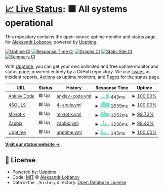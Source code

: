 # [📈 Live Status](https://anklav24.github.io/upptime): <!--live status--> **🟩 All systems operational**

This repository contains the open-source uptime monitor and status page for [Aleksandr Lobanov](anklavcode.duckdns.org), powered by [Upptime](https://github.com/upptime/upptime).

[![Uptime CI](https://github.com/anklav24/upptime/workflows/Uptime%20CI/badge.svg)](https://github.com/anklav24/upptime/actions?query=workflow%3A%22Uptime+CI%22)
[![Response Time CI](https://github.com/anklav24/upptime/workflows/Response%20Time%20CI/badge.svg)](https://github.com/anklav24/upptime/actions?query=workflow%3A%22Response+Time+CI%22)
[![Graphs CI](https://github.com/anklav24/upptime/workflows/Graphs%20CI/badge.svg)](https://github.com/anklav24/upptime/actions?query=workflow%3A%22Graphs+CI%22)
[![Static Site CI](https://github.com/anklav24/upptime/workflows/Static%20Site%20CI/badge.svg)](https://github.com/anklav24/upptime/actions?query=workflow%3A%22Static+Site+CI%22)
[![Summary CI](https://github.com/anklav24/upptime/workflows/Summary%20CI/badge.svg)](https://github.com/anklav24/upptime/actions?query=workflow%3A%22Summary+CI%22)

With [Upptime](https://upptime.js.org), you can get your own unlimited and free uptime monitor and status page, powered entirely by a GitHub repository. We use [Issues](https://github.com/anklav24/upptime/issues) as incident reports, [Actions](https://github.com/anklav24/upptime/actions) as uptime monitors, and [Pages](https://anklav24.github.io/upptime) for the status page.

<!--start: status pages-->
<!-- This summary is generated by Upptime (https://github.com/upptime/upptime) -->
<!-- Do not edit this manually, your changes will be overwritten -->
<!-- prettier-ignore -->
| URL | Status | History | Response Time | Uptime |
| --- | ------ | ------- | ------------- | ------ |
| <img alt="" src="https://favicons.githubusercontent.com/anklavcode.duckdns.org" height="13"> [Anklav Code](https://anklavcode.duckdns.org) | 🟩 Up | [anklav-code.yml](https://github.com/anklav24/upptime/commits/HEAD/history/anklav-code.yml) | <details><summary><img alt="Response time graph" src="./graphs/anklav-code/response-time-week.png" height="20"> 443ms</summary><br><a href="https://anklav24.github.io/upptime/history/anklav-code"><img alt="Response time 474" src="https://img.shields.io/endpoint?url=https%3A%2F%2Fraw.githubusercontent.com%2Fanklav24%2Fupptime%2FHEAD%2Fapi%2Fanklav-code%2Fresponse-time.json"></a><br><a href="https://anklav24.github.io/upptime/history/anklav-code"><img alt="24-hour response time 258" src="https://img.shields.io/endpoint?url=https%3A%2F%2Fraw.githubusercontent.com%2Fanklav24%2Fupptime%2FHEAD%2Fapi%2Fanklav-code%2Fresponse-time-day.json"></a><br><a href="https://anklav24.github.io/upptime/history/anklav-code"><img alt="7-day response time 443" src="https://img.shields.io/endpoint?url=https%3A%2F%2Fraw.githubusercontent.com%2Fanklav24%2Fupptime%2FHEAD%2Fapi%2Fanklav-code%2Fresponse-time-week.json"></a><br><a href="https://anklav24.github.io/upptime/history/anklav-code"><img alt="30-day response time 474" src="https://img.shields.io/endpoint?url=https%3A%2F%2Fraw.githubusercontent.com%2Fanklav24%2Fupptime%2FHEAD%2Fapi%2Fanklav-code%2Fresponse-time-month.json"></a><br><a href="https://anklav24.github.io/upptime/history/anklav-code"><img alt="1-year response time 474" src="https://img.shields.io/endpoint?url=https%3A%2F%2Fraw.githubusercontent.com%2Fanklav24%2Fupptime%2FHEAD%2Fapi%2Fanklav-code%2Fresponse-time-year.json"></a></details> | <details><summary><a href="https://anklav24.github.io/upptime/history/anklav-code">100.00%</a></summary><a href="https://anklav24.github.io/upptime/history/anklav-code"><img alt="All-time uptime 99.89%" src="https://img.shields.io/endpoint?url=https%3A%2F%2Fraw.githubusercontent.com%2Fanklav24%2Fupptime%2FHEAD%2Fapi%2Fanklav-code%2Fuptime.json"></a><br><a href="https://anklav24.github.io/upptime/history/anklav-code"><img alt="24-hour uptime 100.00%" src="https://img.shields.io/endpoint?url=https%3A%2F%2Fraw.githubusercontent.com%2Fanklav24%2Fupptime%2FHEAD%2Fapi%2Fanklav-code%2Fuptime-day.json"></a><br><a href="https://anklav24.github.io/upptime/history/anklav-code"><img alt="7-day uptime 100.00%" src="https://img.shields.io/endpoint?url=https%3A%2F%2Fraw.githubusercontent.com%2Fanklav24%2Fupptime%2FHEAD%2Fapi%2Fanklav-code%2Fuptime-week.json"></a><br><a href="https://anklav24.github.io/upptime/history/anklav-code"><img alt="30-day uptime 99.89%" src="https://img.shields.io/endpoint?url=https%3A%2F%2Fraw.githubusercontent.com%2Fanklav24%2Fupptime%2FHEAD%2Fapi%2Fanklav-code%2Fuptime-month.json"></a><br><a href="https://anklav24.github.io/upptime/history/anklav-code"><img alt="1-year uptime 99.89%" src="https://img.shields.io/endpoint?url=https%3A%2F%2Fraw.githubusercontent.com%2Fanklav24%2Fupptime%2FHEAD%2Fapi%2Fanklav-code%2Fuptime-year.json"></a></details>
| <img alt="" src="https://favicons.githubusercontent.com/xn--4-htbm7bza.xn--p1ai" height="13"> [4SOULS](https://xn--4-htbm7bza.xn--p1ai) | 🟩 Up | [4-souls.yml](https://github.com/anklav24/upptime/commits/HEAD/history/4-souls.yml) | <details><summary><img alt="Response time graph" src="./graphs/4-souls/response-time-week.png" height="20"> 1639ms</summary><br><a href="https://anklav24.github.io/upptime/history/4-souls"><img alt="Response time 1703" src="https://img.shields.io/endpoint?url=https%3A%2F%2Fraw.githubusercontent.com%2Fanklav24%2Fupptime%2FHEAD%2Fapi%2F4-souls%2Fresponse-time.json"></a><br><a href="https://anklav24.github.io/upptime/history/4-souls"><img alt="24-hour response time 1612" src="https://img.shields.io/endpoint?url=https%3A%2F%2Fraw.githubusercontent.com%2Fanklav24%2Fupptime%2FHEAD%2Fapi%2F4-souls%2Fresponse-time-day.json"></a><br><a href="https://anklav24.github.io/upptime/history/4-souls"><img alt="7-day response time 1639" src="https://img.shields.io/endpoint?url=https%3A%2F%2Fraw.githubusercontent.com%2Fanklav24%2Fupptime%2FHEAD%2Fapi%2F4-souls%2Fresponse-time-week.json"></a><br><a href="https://anklav24.github.io/upptime/history/4-souls"><img alt="30-day response time 1703" src="https://img.shields.io/endpoint?url=https%3A%2F%2Fraw.githubusercontent.com%2Fanklav24%2Fupptime%2FHEAD%2Fapi%2F4-souls%2Fresponse-time-month.json"></a><br><a href="https://anklav24.github.io/upptime/history/4-souls"><img alt="1-year response time 1703" src="https://img.shields.io/endpoint?url=https%3A%2F%2Fraw.githubusercontent.com%2Fanklav24%2Fupptime%2FHEAD%2Fapi%2F4-souls%2Fresponse-time-year.json"></a></details> | <details><summary><a href="https://anklav24.github.io/upptime/history/4-souls">100.00%</a></summary><a href="https://anklav24.github.io/upptime/history/4-souls"><img alt="All-time uptime 100.00%" src="https://img.shields.io/endpoint?url=https%3A%2F%2Fraw.githubusercontent.com%2Fanklav24%2Fupptime%2FHEAD%2Fapi%2F4-souls%2Fuptime.json"></a><br><a href="https://anklav24.github.io/upptime/history/4-souls"><img alt="24-hour uptime 100.00%" src="https://img.shields.io/endpoint?url=https%3A%2F%2Fraw.githubusercontent.com%2Fanklav24%2Fupptime%2FHEAD%2Fapi%2F4-souls%2Fuptime-day.json"></a><br><a href="https://anklav24.github.io/upptime/history/4-souls"><img alt="7-day uptime 100.00%" src="https://img.shields.io/endpoint?url=https%3A%2F%2Fraw.githubusercontent.com%2Fanklav24%2Fupptime%2FHEAD%2Fapi%2F4-souls%2Fuptime-week.json"></a><br><a href="https://anklav24.github.io/upptime/history/4-souls"><img alt="30-day uptime 100.00%" src="https://img.shields.io/endpoint?url=https%3A%2F%2Fraw.githubusercontent.com%2Fanklav24%2Fupptime%2FHEAD%2Fapi%2F4-souls%2Fuptime-month.json"></a><br><a href="https://anklav24.github.io/upptime/history/4-souls"><img alt="1-year uptime 100.00%" src="https://img.shields.io/endpoint?url=https%3A%2F%2Fraw.githubusercontent.com%2Fanklav24%2Fupptime%2FHEAD%2Fapi%2F4-souls%2Fuptime-year.json"></a></details>
| <img alt="" src="https://favicons.githubusercontent.com/mikrotik24.duckdns.org" height="13"> [Mikrotik](https://mikrotik24.duckdns.org) | 🟩 Up | [mikrotik.yml](https://github.com/anklav24/upptime/commits/HEAD/history/mikrotik.yml) | <details><summary><img alt="Response time graph" src="./graphs/mikrotik/response-time-week.png" height="20"> 1252ms</summary><br><a href="https://anklav24.github.io/upptime/history/mikrotik"><img alt="Response time 1278" src="https://img.shields.io/endpoint?url=https%3A%2F%2Fraw.githubusercontent.com%2Fanklav24%2Fupptime%2FHEAD%2Fapi%2Fmikrotik%2Fresponse-time.json"></a><br><a href="https://anklav24.github.io/upptime/history/mikrotik"><img alt="24-hour response time 1202" src="https://img.shields.io/endpoint?url=https%3A%2F%2Fraw.githubusercontent.com%2Fanklav24%2Fupptime%2FHEAD%2Fapi%2Fmikrotik%2Fresponse-time-day.json"></a><br><a href="https://anklav24.github.io/upptime/history/mikrotik"><img alt="7-day response time 1252" src="https://img.shields.io/endpoint?url=https%3A%2F%2Fraw.githubusercontent.com%2Fanklav24%2Fupptime%2FHEAD%2Fapi%2Fmikrotik%2Fresponse-time-week.json"></a><br><a href="https://anklav24.github.io/upptime/history/mikrotik"><img alt="30-day response time 1278" src="https://img.shields.io/endpoint?url=https%3A%2F%2Fraw.githubusercontent.com%2Fanklav24%2Fupptime%2FHEAD%2Fapi%2Fmikrotik%2Fresponse-time-month.json"></a><br><a href="https://anklav24.github.io/upptime/history/mikrotik"><img alt="1-year response time 1278" src="https://img.shields.io/endpoint?url=https%3A%2F%2Fraw.githubusercontent.com%2Fanklav24%2Fupptime%2FHEAD%2Fapi%2Fmikrotik%2Fresponse-time-year.json"></a></details> | <details><summary><a href="https://anklav24.github.io/upptime/history/mikrotik">99.73%</a></summary><a href="https://anklav24.github.io/upptime/history/mikrotik"><img alt="All-time uptime 99.74%" src="https://img.shields.io/endpoint?url=https%3A%2F%2Fraw.githubusercontent.com%2Fanklav24%2Fupptime%2FHEAD%2Fapi%2Fmikrotik%2Fuptime.json"></a><br><a href="https://anklav24.github.io/upptime/history/mikrotik"><img alt="24-hour uptime 100.00%" src="https://img.shields.io/endpoint?url=https%3A%2F%2Fraw.githubusercontent.com%2Fanklav24%2Fupptime%2FHEAD%2Fapi%2Fmikrotik%2Fuptime-day.json"></a><br><a href="https://anklav24.github.io/upptime/history/mikrotik"><img alt="7-day uptime 99.73%" src="https://img.shields.io/endpoint?url=https%3A%2F%2Fraw.githubusercontent.com%2Fanklav24%2Fupptime%2FHEAD%2Fapi%2Fmikrotik%2Fuptime-week.json"></a><br><a href="https://anklav24.github.io/upptime/history/mikrotik"><img alt="30-day uptime 99.74%" src="https://img.shields.io/endpoint?url=https%3A%2F%2Fraw.githubusercontent.com%2Fanklav24%2Fupptime%2FHEAD%2Fapi%2Fmikrotik%2Fuptime-month.json"></a><br><a href="https://anklav24.github.io/upptime/history/mikrotik"><img alt="1-year uptime 99.74%" src="https://img.shields.io/endpoint?url=https%3A%2F%2Fraw.githubusercontent.com%2Fanklav24%2Fupptime%2FHEAD%2Fapi%2Fmikrotik%2Fuptime-year.json"></a></details>
| <img alt="" src="https://favicons.githubusercontent.com/zabbix.zabbix-web24.duckdns.org" height="13"> [Zabbix](https://zabbix.zabbix-web24.duckdns.org) | 🟩 Up | [zabbix.yml](https://github.com/anklav24/upptime/commits/HEAD/history/zabbix.yml) | <details><summary><img alt="Response time graph" src="./graphs/zabbix/response-time-week.png" height="20"> 1236ms</summary><br><a href="https://anklav24.github.io/upptime/history/zabbix"><img alt="Response time 839" src="https://img.shields.io/endpoint?url=https%3A%2F%2Fraw.githubusercontent.com%2Fanklav24%2Fupptime%2FHEAD%2Fapi%2Fzabbix%2Fresponse-time.json"></a><br><a href="https://anklav24.github.io/upptime/history/zabbix"><img alt="24-hour response time 1067" src="https://img.shields.io/endpoint?url=https%3A%2F%2Fraw.githubusercontent.com%2Fanklav24%2Fupptime%2FHEAD%2Fapi%2Fzabbix%2Fresponse-time-day.json"></a><br><a href="https://anklav24.github.io/upptime/history/zabbix"><img alt="7-day response time 1236" src="https://img.shields.io/endpoint?url=https%3A%2F%2Fraw.githubusercontent.com%2Fanklav24%2Fupptime%2FHEAD%2Fapi%2Fzabbix%2Fresponse-time-week.json"></a><br><a href="https://anklav24.github.io/upptime/history/zabbix"><img alt="30-day response time 839" src="https://img.shields.io/endpoint?url=https%3A%2F%2Fraw.githubusercontent.com%2Fanklav24%2Fupptime%2FHEAD%2Fapi%2Fzabbix%2Fresponse-time-month.json"></a><br><a href="https://anklav24.github.io/upptime/history/zabbix"><img alt="1-year response time 839" src="https://img.shields.io/endpoint?url=https%3A%2F%2Fraw.githubusercontent.com%2Fanklav24%2Fupptime%2FHEAD%2Fapi%2Fzabbix%2Fresponse-time-year.json"></a></details> | <details><summary><a href="https://anklav24.github.io/upptime/history/zabbix">99.42%</a></summary><a href="https://anklav24.github.io/upptime/history/zabbix"><img alt="All-time uptime 99.44%" src="https://img.shields.io/endpoint?url=https%3A%2F%2Fraw.githubusercontent.com%2Fanklav24%2Fupptime%2FHEAD%2Fapi%2Fzabbix%2Fuptime.json"></a><br><a href="https://anklav24.github.io/upptime/history/zabbix"><img alt="24-hour uptime 100.00%" src="https://img.shields.io/endpoint?url=https%3A%2F%2Fraw.githubusercontent.com%2Fanklav24%2Fupptime%2FHEAD%2Fapi%2Fzabbix%2Fuptime-day.json"></a><br><a href="https://anklav24.github.io/upptime/history/zabbix"><img alt="7-day uptime 99.42%" src="https://img.shields.io/endpoint?url=https%3A%2F%2Fraw.githubusercontent.com%2Fanklav24%2Fupptime%2FHEAD%2Fapi%2Fzabbix%2Fuptime-week.json"></a><br><a href="https://anklav24.github.io/upptime/history/zabbix"><img alt="30-day uptime 99.44%" src="https://img.shields.io/endpoint?url=https%3A%2F%2Fraw.githubusercontent.com%2Fanklav24%2Fupptime%2FHEAD%2Fapi%2Fzabbix%2Fuptime-month.json"></a><br><a href="https://anklav24.github.io/upptime/history/zabbix"><img alt="1-year uptime 99.44%" src="https://img.shields.io/endpoint?url=https%3A%2F%2Fraw.githubusercontent.com%2Fanklav24%2Fupptime%2FHEAD%2Fapi%2Fzabbix%2Fuptime-year.json"></a></details>
| <img alt="" src="https://favicons.githubusercontent.com/anklav24.github.io" height="13"> [Upptime](https://anklav24.github.io/upptime) | 🟩 Up | [upptime.yml](https://github.com/anklav24/upptime/commits/HEAD/history/upptime.yml) | <details><summary><img alt="Response time graph" src="./graphs/upptime/response-time-week.png" height="20"> 145ms</summary><br><a href="https://anklav24.github.io/upptime/history/upptime"><img alt="Response time 146" src="https://img.shields.io/endpoint?url=https%3A%2F%2Fraw.githubusercontent.com%2Fanklav24%2Fupptime%2FHEAD%2Fapi%2Fupptime%2Fresponse-time.json"></a><br><a href="https://anklav24.github.io/upptime/history/upptime"><img alt="24-hour response time 115" src="https://img.shields.io/endpoint?url=https%3A%2F%2Fraw.githubusercontent.com%2Fanklav24%2Fupptime%2FHEAD%2Fapi%2Fupptime%2Fresponse-time-day.json"></a><br><a href="https://anklav24.github.io/upptime/history/upptime"><img alt="7-day response time 145" src="https://img.shields.io/endpoint?url=https%3A%2F%2Fraw.githubusercontent.com%2Fanklav24%2Fupptime%2FHEAD%2Fapi%2Fupptime%2Fresponse-time-week.json"></a><br><a href="https://anklav24.github.io/upptime/history/upptime"><img alt="30-day response time 146" src="https://img.shields.io/endpoint?url=https%3A%2F%2Fraw.githubusercontent.com%2Fanklav24%2Fupptime%2FHEAD%2Fapi%2Fupptime%2Fresponse-time-month.json"></a><br><a href="https://anklav24.github.io/upptime/history/upptime"><img alt="1-year response time 146" src="https://img.shields.io/endpoint?url=https%3A%2F%2Fraw.githubusercontent.com%2Fanklav24%2Fupptime%2FHEAD%2Fapi%2Fupptime%2Fresponse-time-year.json"></a></details> | <details><summary><a href="https://anklav24.github.io/upptime/history/upptime">100.00%</a></summary><a href="https://anklav24.github.io/upptime/history/upptime"><img alt="All-time uptime 100.00%" src="https://img.shields.io/endpoint?url=https%3A%2F%2Fraw.githubusercontent.com%2Fanklav24%2Fupptime%2FHEAD%2Fapi%2Fupptime%2Fuptime.json"></a><br><a href="https://anklav24.github.io/upptime/history/upptime"><img alt="24-hour uptime 100.00%" src="https://img.shields.io/endpoint?url=https%3A%2F%2Fraw.githubusercontent.com%2Fanklav24%2Fupptime%2FHEAD%2Fapi%2Fupptime%2Fuptime-day.json"></a><br><a href="https://anklav24.github.io/upptime/history/upptime"><img alt="7-day uptime 100.00%" src="https://img.shields.io/endpoint?url=https%3A%2F%2Fraw.githubusercontent.com%2Fanklav24%2Fupptime%2FHEAD%2Fapi%2Fupptime%2Fuptime-week.json"></a><br><a href="https://anklav24.github.io/upptime/history/upptime"><img alt="30-day uptime 100.00%" src="https://img.shields.io/endpoint?url=https%3A%2F%2Fraw.githubusercontent.com%2Fanklav24%2Fupptime%2FHEAD%2Fapi%2Fupptime%2Fuptime-month.json"></a><br><a href="https://anklav24.github.io/upptime/history/upptime"><img alt="1-year uptime 100.00%" src="https://img.shields.io/endpoint?url=https%3A%2F%2Fraw.githubusercontent.com%2Fanklav24%2Fupptime%2FHEAD%2Fapi%2Fupptime%2Fuptime-year.json"></a></details>

<!--end: status pages-->

[**Visit our status website →**](https://anklav24.github.io/upptime)

## 📄 License

- Powered by: [Upptime](https://github.com/upptime/upptime)
- Code: [MIT](./LICENSE) © [Aleksandr Lobanov](anklavcode.duckdns.org)
- Data in the `./history` directory: [Open Database License](https://opendatacommons.org/licenses/odbl/1-0/)
